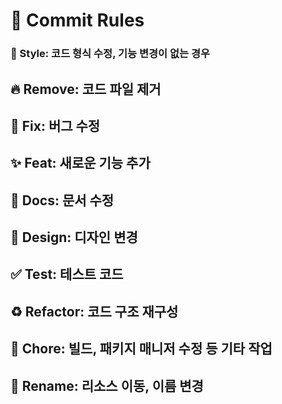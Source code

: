 # 🎯 Commit Rules
### 🎨 Style: 코드 형식 수정, 기능 변경이 없는 경우
## 🔥 Remove: 코드 파일 제거
## 🐛 Fix: 버그 수정
## ✨ Feat: 새로운 기능 추가
## 📝 Docs: 문서 수정
## 💄 Design: 디자인 변경
## ✅ Test: 테스트 코드
## ♻️ Refactor: 코드 구조 재구성
## 🔧 Chore: 빌드, 패키지 매니저 수정 등 기타 작업
## 🚚 Rename: 리소스 이동, 이름 변경
